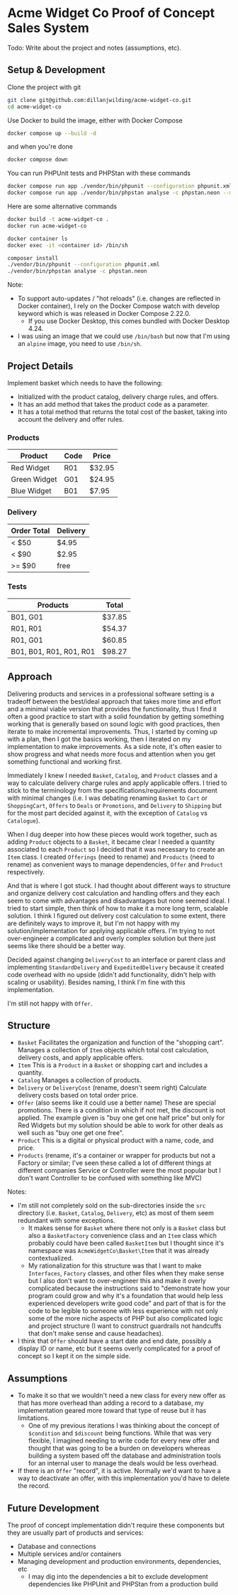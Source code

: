 # Acme Widget Co Proof of Concept Sales System

Todo: Write about the project and notes (assumptions, etc).

## Setup & Development

Clone the project with git

```bash
git clone git@github.com:dillanjwilding/acme-widget-co.git
cd acme-widget-co
```

Use Docker to build the image, either with Docker Compose

```bash
docker compose up --build -d
```

and when you're done

```bash
docker compose down
```

You can run PHPUnit tests and PHPStan with these commands

```bash
docker compose run app ./vendor/bin/phpunit --configuration phpunit.xml
docker compose run app ./vendor/bin/phpstan analyse -c phpstan.neon --memory-limit 512M
```

Here are some alternative commands

```bash
docker build -t acme-widget-co .
docker run acme-widget-co
```

```bash
docker container ls 
docker exec -it <container id> /bin/sh
```

```bash
composer install
./vendor/bin/phpunit --configuration phpunit.xml
./vendor/bin/phpstan analyse -c phpstan.neon
```

Note:
 - To support auto-updates / "hot reloads" (i.e. changes are reflected in Docker container), I rely on the Docker Compose watch with develop keyword which is was released in Docker Compose 2.22.0.
   - If you use Docker Desktop, this comes bundled with Docker Desktop 4.24.
 - I was using an image that we could use `/bin/bash` but now that I'm using an `alpine` image, you need to use `/bin/sh`.

## Project Details 

Implement basket which needs to have the following:
 - Initialized with the product catalog, delivery charge rules, and offers.
 - It has an add method that takes the product code as a parameter.
 - It has a total method that returns the total cost of the basket, taking into account the delivery and offer rules.

### Products

| Product      | Code | Price  |
|--------------|------|--------|
| Red Widget   | R01  | $32.95 |
| Green Widget | G01  | $24.95 |
| Blue Widget  | B01  | $7.95  |

### Delivery

| Order Total | Delivery |
|-------------|----------|
| < $50       | $4.95    |
| < $90       | $2.95    |
| >= $90      | free     |

### Tests

| Products                | Total  |
|-------------------------|--------|
| B01, G01                | $37.85 |
| R01, R01                | $54.37 |
| R01, G01                | $60.85 |
| B01, B01, R01, R01, R01 | $98.27 |

## Approach

Delivering products and services in a professional software setting is a tradeoff between the best/ideal approach that takes more time and effort and a minimal viable version that provides the functionality, thus I find it often a good practice to start with a solid foundation by getting something working that is generally based on sound logic with good practices, then iterate to make incremental improvements. Thus, I started by coming up with a plan, then I got the basics working, then I iterated on my implementation to make improvements. As a side note, it's often easier to show progress and what needs more focus and attention when you get something functional and working first.

Immediately I knew I needed `Basket`, `Catalog`, and `Product` classes and a way to calculate delivery charge rules and apply applicable offers. I tried to stick to the terminology from the specifications/requirements document with minimal changes (i.e. I was debating renaming `Basket` to `Cart` or `ShoppingCart`, `Offers` to `Deals` or `Promotions`, and `Delivery` to `Shipping` but for the most part decided against it, with the exception of `Catalog` vs `Catalogue`).

When I dug deeper into how these pieces would work together, such as adding `Product` objects to a `Basket`, it became clear I needed a quantity associated to each `Product` so I decided that it was necessary to create an `Item` class. I created `Offerings` (need to rename) and `Products` (need to rename) as convenient ways to manage dependencies, `Offer` and `Product` respectively.

And that is where I got stuck. I had thought about different ways to structure and organize delivery cost calculation and handling offers and they each seem to come with advantages and disadvantages but none seemed ideal. I tried to start simple, then think of how to make it a more long term, scalable solution. I think I figured out delivery cost calculation to some extent, there are definitely ways to improve it, but I'm not happy with my solution/implementation for applying applicable offers. I'm trying to not over-engineer a complicated and overly complex solution but there just seems like there should be a better way. 

Decided against changing `DeliveryCost` to an interface or parent class and implementing `StandardDelivery` and `ExpeditedDelivery` because it created code overhead with no upside (didn't add functionality, didn't help with scaling or usability). Besides naming, I think I'm fine with this implementation.

I'm still not happy with `Offer`.

## Structure

 - `Basket` Facilitates the organization and function of the "shopping cart". Manages a collection of `Item` objects which total cost calculation, delivery costs, and apply applicable offers.
 - `Item` This is a `Product` in a `Basket` or shopping cart and includes a quantity.
 - `Catalog` Manages a collection of products.
 - `Delivery` or `DeliveryCost` (rename, doesn't seem right) Calculate delivery costs based on total order price.
 - `Offer` (also seems like it could use a better name) These are special promotions. There is a condition in which if not met, the discount is not applied. The example given is "buy one get one half price" but only for Red Widgets but my solution should be able to work for other deals as well such as "buy one get one free".
 - `Product` This is a digital or physical product with a name, code, and price.
 - `Products` (rename, it's a container or wrapper for products but not a Factory or similar; I've seen these called a lot of different things at different companies Service or Controller were the most popular but I don't want Controller to be confused with something like MVC)

Notes:

 - I'm still not completely sold on the sub-directories inside the `src` directory (i.e. `Basket`, `Catalog`, `Delivery`, etc) as most of them seem redundant with some exceptions.
   - It makes sense for `Basket` where there not only is a `Basket` class but also a `BasketFactory` convenience class and an `Item` class which probably could have been called `BasketItem` but I thought since it's namespace was `AcmeWidgetCo\Basket\Item` that it was already contextualized.
   - My rationalization for this structure was that I want to make `Interfaces`, `Factory` classes, and other files when they make sense but I also don't want to over-engineer this and make it overly complicated because the instructions said to "demonstrate how your program could grow and why it's a foundation that would help less experienced developers write good code" and part of that is for the code to be legible to someone with less experience with not only some of the more niche aspects of PHP but also complicated logic and project structure (I want to construct guardrails not handcuffs that don't make sense and cause headaches).
 - I think that `Offer` should have a start date and end date, possibly a display ID or name, etc but it seems overly complicated for a proof of concept so I kept it on the simple side.

## Assumptions

 - To make it so that we wouldn't need a new class for every new offer as that has more overhead than adding a record to a database, my implementation geared more toward that type of reuse but it has limitations.
   - One of my previous iterations I was thinking about the concept of `$condition` and `$discount` being functions. While that was very flexible, I imagined needing to write code for every new offer and thought that was going to be a burden on developers whereas building a system based off the database and administration tools for an internal user to manage the deals would be less overhead.
 - If there is an `Offer` "record", it is active. Normally we'd want to have a way to deactivate an offer, with this implementation you'd have to delete the record.

## Future Development

The proof of concept implementation didn't require these components but they are usually part of products and services:

 - Database and connections
 - Multiple services and/or containers
 - Managing development and production environments, dependencies, etc
   - I may dig into the dependencies a bit to exclude development dependencies like PHPUnit and PHPStan from a production build